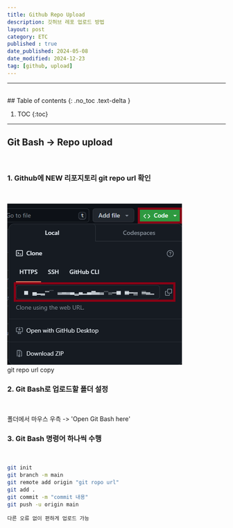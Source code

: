 ```yaml
---
title: Github Repo Upload
description: 깃허브 레포 업로드 방법
layout: post
category: ETC
published : true
date_published: 2024-05-08
date_modified: 2024-12-23
tag: [github, upload]
---
```

---
<br>
## Table of contents
{: .no_toc .text-delta }

1. TOC
{:toc}
---

<!-- 글의 제목은 ##
    나머지 큰 제목은 ###
    이후 나머지는 4개이상 -->

## Git Bash -> Repo upload
<br>

### 1. Github에 NEW 리포지토리 git repo url 확인
<br>

![docs](/assets/img/git-3.1.png)<br>
git repo url copy<br>

### 2. Git Bash로 업로드할 폴더 설정
<br>

폴더에서 마우스 우측 -> 'Open Git Bash here'<br>

### 3. Git Bash 명령어 하나씩 수행
<br>

```bash
git init
git branch -m main
git remote add origin "git ropo url"
git add .
git commit -m "commit 내용"
git push -u origin main
```

`다른 오류 없이 편하게 업로드 가능`
